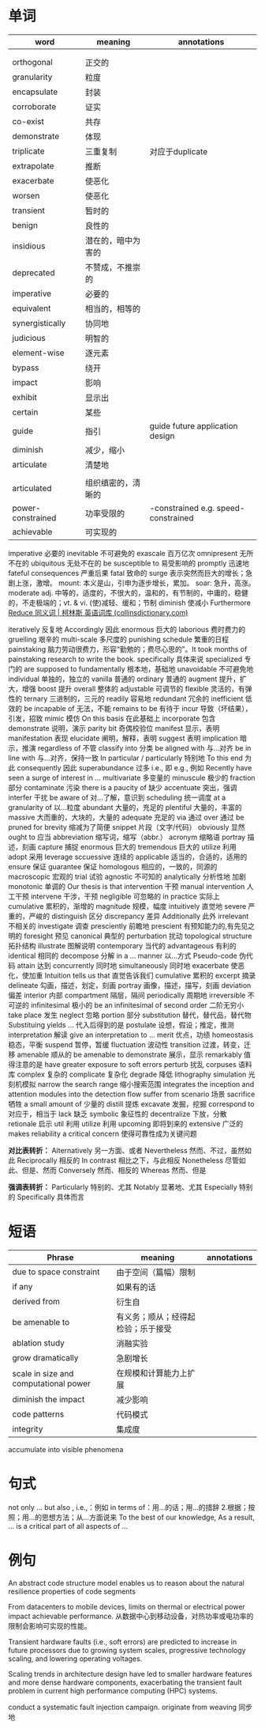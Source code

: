 # 单词
| word              | meaning            | annotations                         |
| ----------------- | ------------------ | ----------------------------------- |
|                   |                    |                                     |
|                   |                    |                                     |
| orthogonal        | 正交的             |                                     |
| granularity       | 粒度               |                                     |
| encapsulate       | 封装               |                                     |
| corroborate       | 证实               |                                     |
| co-exist          | 共存               |                                     |
| demonstrate       | 体现               |                                     |
| triplicate        | 三重复制           | 对应于duplicate                     |
| extrapolate       | 推断               |                                     |
| exacerbate        | 使恶化             |                                     |
| worsen            | 使恶化             |                                     |
| transient         | 暂时的             |                                     |
| benign            | 良性的             |                                     |
| insidious         | 潜在的，暗中为害的 |                                     |
| deprecated        | 不赞成，不推崇的   |                                     |
| imperative        | 必要的             |                                     |
| equivalent        | 相当的，相等的     |                                     |
| synergistically   | 协同地             |                                     |
| judicious         | 明智的             |                                     |
| element-wise      | 逐元素             |                                     |
| bypass            | 绕开               |                                     |
| impact            | 影响               |                                     |
| exhibit           | 显示出             |                                     |
| certain           | 某些               |                                     |
| guide             | 指引               | guide future application design     |
| diminish          | 减少，缩小         |                                     |
| articulate        | 清楚地             |                                     |
|                   |                    |                                     |
| articulated       | 组织缜密的，清晰的 |                                     |
| power-constrained | 功率受限的         | -constrained e.g. speed-constrained |
| achievable        | 可实现的           |                                     |
imperative 必要的
inevitable 不可避免的
exascale 百万亿次
omnipresent 无所不在的
ubiquitous 无处不在的
be susceptible to 易受影响的
promptly 迅速地
fateful consequences 严重后果
fatal 致命的
surge 表示突然而巨大的增长；急剧上涨，激增。
mount: 本义是山，引申为逐步增长，累加。
soar: 急升，高涨。
moderate adj. 中等的，适度的，不很大的，温和的，有节制的，中庸的，稳健的，不走极端的；vt. & vi. (使)减轻、缓和；节制
diminish 使减小
Furthermore
[Reduce 同义词 | 柯林斯 英语词库 (collinsdictionary.com)](https://www.collinsdictionary.com/zh/dictionary/english-thesaurus/reduce)

iteratively 反复地
Accordingly 因此
enormous 巨大的
laborious 费时费力的
gruelling 艰辛的
multi-scale 多尺度的
punishing schedule 繁重的日程
painstaking 脑力劳动很费力，形容“勤勉的；费尽心思的”。It took months of painstaking research to write the book.
specifically 具体来说
specialized 专门的
are supposed to
fundamentally 根本地，基础地
unavoidable 不可避免地
individual 单独的，独立的
vanilla 普通的
ordinary 普通的
augment 提升，扩大，增强
boost 提升
overall 整体的
adjustable 可调节的
flexible 灵活的，有弹性的
ternary 三进制的，三元的
readily 容易地
redundant 冗余的
inefficient 低效的
be incapable of 无法，不能
remains to be 有待于
incur 导致（坏结果），引发，招致
mimic 模仿
On this basis 在此基础上
incorporate 包含
demonstrate 说明，演示
parity bit 奇偶校验位
manifest 显示，表明
manifestation 表现
elucidate 阐明，解释，表明
suggest 表明
implication 暗示，推演
regardless of 不管
classify into 分类
be aligned with 与...对齐
be in line with 与...对齐，保持一致
In particular / particularly 特别地
To this end 为此
consequently 因此
superabundance 过多
i.e., 即
e.g., 例如
Recently have seen a surge of interest in ... 
multivariate 多变量的
minuscule 极少的
fraction 部分
contaminate 污染
there is a paucity of 缺少
accentuate 突出，强调
interfer 干扰
be aware of 对...了解，意识到
scheduling 统一调度
at a granularity of 以...粒度
abundant 大量的，充足的
plentiful 大量的，丰富的
massive 大而重的，大块的，大量的
adequate 充足的
via 通过
over 通过
be pruned for brevity 缩减为了简便
snippet 片段（文字/代码）
obviously 显然
ought to 应当
abbreviation 缩写词，缩写（abbr.）
acronym 缩略语
portray 描述，刻画
capture 捕捉
enormous 巨大的
tremendous 巨大的
utilize 利用
adopt 采用
leverage
sccuessive 连续的
applicable 适当的，合适的，适用的
ensure 保证
guarantee 保证
homologous 相应的，一致的，同源的
macroscopic 宏观的
trial 试验
agnostic 不可知的
analytically 分析性地
加剧
monotonic 单调的
Our thesis is that 
intervention 干预
manual intervention 人工干预
intervene 干涉，干预
negligible 可忽略的
in practice 实际上
cumulative 累积的，渐增的
magnitude 规模，幅度
intuitively 直觉地
severe 严重的，严峻的
distinguish 区分
discrepancy 差异
Additionally 此外
irrelevant 不相关的
investigate 调查
presciently 前瞻地
prescient 有预知能力的,有先见之明的
foresight 预见
canonical 典型的
perturbation 扰动
topological structure 拓扑结构
illustrate 图解说明
contemporary 当代的
advantageous 有利的
identical 相同的
decompose 分解
in a ... manner 以...方式
Pseudo-code 伪代码
attain 达到
concurrently 同时地
simultaneously 同时地
exacerbate 使恶化，使加重
Intuition tells us that 直觉告诉我们
cumulative 累积的
excerpt 摘录
delineate 勾画，描述，划定，刻画
portray 画像，描述，描写，刻画
deviation 偏差
interior 内部
compartment 隔层，隔间
periodically 周期地
irreversible 不可逆的
infinitesimal 极小的
be an infinitesimal of second order 二阶无穷小
take place 发生
neglect 忽略
portion 部分
substitution 替代，替代品，替代物
Substituing yields ... 代入后得到的是
postulate 设想，假设；推定，推测
interpretation 解读 give an interpretation to ...
merit 优点，功绩
homeostasis 稳态，平衡
suspend 暂停，暂缓
fluctuation 波动性
transition 过渡，转变，迁移
amenable 顺从的 be amenable to
demonstrate 展示，显示
remarkably 值得注意的是
have greater exposure to soft errors
perturb 扰乱
corpuses 语料库
complex 复杂的
complicate 复杂化
degrade 降低
lithography simulation 光刻机模拟
narrow the search range 缩小搜索范围
integrates the inception and attention modules into the detection flow
suffer from
scenario 场景
sacrifice 牺牲
a small amount of 少量的
distill 提炼
excavate 发掘，挖掘
correspond to 对应于，相当于
lack 缺乏
symbolic 象征性的
decentralize 下放，分散
retionale 启示
util 利用
utilize 利用
upcoming 即将到来的
extensive 广泛的
makes reliability a critical concern 使得可靠性成为关键问题

**对比表转折：**
Alternatively 另一方面、或者
Nevertheless 然而、不过，虽然如此
Reciprocally 相反的
In contrast 相比之下，与此相反
Nonetheless 尽管如此、但是、然而
Conversely 然而、相反的
Whereas 然而、但是

**强调表转折：**
Particularly 特别的、尤其
Notably 显著地、尤其
Especially 特别的
Specifically 具体而言

# 短语
| Phrase                                | meaning                  | annotations |
| ------------------------------------- | ------------------------ | ----------- |
| due to space constraint                      | 由于空间（篇幅）限制         |             |
| if any                                | 如果有的话               |             |
| derived from                          | 衍生自                   |             |
| be amenable to                        | 有义务；顺从；经得起检验；乐于接受 |             |
| ablation study                        | 消融实验                 |             |
| grow dramatically                     | 急剧增长                 |             |
| scale in size and computational power | 在规模和计算能力上扩展   |             |
| diminish the impact                   | 减少影响                 |             |
| code patterns                         | 代码模式                 |             |
| integrity                             | 集成度                   |             |
accumulate into visible phenomena


# 句式
not only ... but also
, i.e.,：例如
in terms of：用…的话；用…的措辞 2.根据；按照；用…的思想方法；从…方面说来
To the best of our knowledge,
As a result, ... is a critical part of all aspects of ...


# 例句
An abstract code structure model enables us to reason about the natural resilience properties of code segments

From datacenters to mobile devices, limits on thermal or electrical power impact achievable performance. 从数据中心到移动设备，对热功率或电功率的限制会影响可实现的性能。

Transient hardware faults (i.e., soft errors) are predicted to increase in future processors due to growing system scales, progressive technology scaling, and lowering operating voltages.

Scaling trends in architecture design have led to smaller hardware features and more dense hardware components, exacerbating the transient fault problem in current high performance computing (HPC) systems.

conduct a systematic fault injection campaign.
originate from weaving
同步地